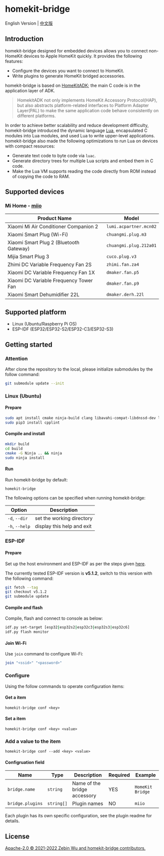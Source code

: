 # homekit-bridge

English Version | [中文版](README_CN.md)

## Introduction

homekit-bridge designed for embedded devices allows you to connect non-HomeKit devices to Apple HomeKit quickly. It provides the following features:

- Configure the devices you want to connect to HomeKit.
- Write plugins to generate HomeKit bridged accessories.

homekit-bridge is based on [HomeKitADK](https://github.com/apple/HomeKitADK); the main C code is in the application layer of ADK.
> HomekitADK not only implements HomeKit Accessory Protocol(HAP), but also abstracts platform-related interfaces to Platform Adapter Layer(PAL) to make the same application code behave consistently on different platforms.

In order to achieve better scalability and reduce development difficulty, homekit-bridge introduced the dynamic language [Lua](https://www.lua.org), encapsulated C modules into Lua modules, and used Lua to write upper-level applications. homekit-bridge also made the following optimizations to run Lua on devices with compact resources:

- Generate text code to byte code via `luac`.
- Generate directory trees for multiple Lua scripts and embed them in C code.
- Make the Lua VM supports reading the code directly from ROM instead of copying the code to RAM.

## Supported devices

### Mi Home - [miio](plugins/miio/README.md)

Product Name | Model
-|-
Xiaomi Mi Air Conditioner Companion 2 | `lumi.acpartner.mcn02`
Xiaomi Smart Plug (Wi-Fi) | `chuangmi.plug.m3`
Xiaomi Smart Plug 2 (Bluetooth Gateway) | `chuangmi.plug.212a01`
Mijia Smart Plug 3 | `cuco.plug.v3`
Zhimi DC Variable Frequency Fan 2S | `zhimi.fan.za4`
Xiaomi DC Variable Frequency Fan 1X | `dmaker.fan.p5`
Xiaomi DC Variable Frequency Tower Fan | `dmaker.fan.p9`
Xiaomi Smart Dehumidifier 22L | `dmaker.derh.22l`

## Supported platform

- Linux (Ubuntu/Raspberry Pi OS)
- ESP-IDF (ESP32/ESP32-S2/ESP32-C3/ESP32-S3)

## Getting started

### Attention

After clone the repository to the local, please initialize submodules by the follow command:

```bash
git submodule update --init
```

### Linux (Ubuntu)

#### Prepare

```bash
sudo apt install cmake ninja-build clang libavahi-compat-libdnssd-dev libssl-dev python3-pip
sudo pip3 install cpplint
```

#### Compile and install

```bash
mkdir build
cd build
cmake -G Ninja .. && ninja
sudo ninja install
```

#### Run

Run homekit-bridge by default:

```bash
homekit-bridge
```

The following options can be specified when running homekit-bridge:

Option | Description
-|-
`-d`, `--dir` | set the working directory
`-h`, `--help` | display this help and exit

### ESP-IDF

#### Prepare

Set up the host environment and ESP-IDF as per the steps given [here](https://docs.espressif.com/projects/esp-idf/en/v5.1.2/get-started/index.html).

The currently tested ESP-IDF version is **v5.1.2**, switch to this version with the following command:

```bash
git fetch --tag
git checkout v5.1.2
git submodule update
```

#### Compile and flash

Compile, flash and connect to console as below:

```bash
idf.py set-target [esp32|esp32s2|esp32c3|esp32s3|esp32c6]
idf.py flash monitor
```

#### Join Wi-Fi

Use `join` command to configure Wi-Fi:

```bash
join "<ssid>" "<password>"
```

### Configure

Using the follow commands to operate configuration items:

#### Get a item

```
homekit-bridge conf <key>
```

#### Set a item

```
homekit-bridge conf <key> <value>
```

### Add a value to the item

```
homekit-bridge conf --add <key> <value>
```

#### Configruation field

Name | Type | Description | Required | Example
-|-|-|-|-
`bridge.name` | `string` | Name of the bridge accessory | YES | `HomeKit Bridge`
`bridge.plugins` | `string[]` | Plugin names | NO | `miio`

Each plugin has its own specific configuration, see the plugin readme for details.

## License

[Apache-2.0 © 2021-2022 Zebin Wu and homekit-bridge contributors.](LICENSE)

